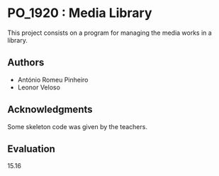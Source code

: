 # PO_1920 : Media Library

This project consists on a program for managing the media works in a library.

## Authors

* António Romeu Pinheiro
* Leonor Veloso

## Acknowledgments

Some skeleton code was given by the teachers.  

## Evaluation

15.16
